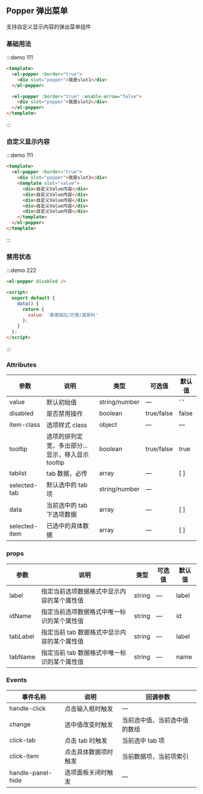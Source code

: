 ## Popper 弹出菜单

支持自定义显示内容的弹出菜单组件

### 基础用法

:::demo 111

```html
<template>
  <el-popper :border="true">
    <div slot="popper">我是slot1</div>
  </el-popper>

  <el-popper :border="true" :enable-arrow="false">
    <div slot="popper">我是slot2</div>
  </el-popper>
</template>
```

:::

### 自定义显示内容

:::demo 111

```html
<template>
  <el-popper :border="true">
    <div slot="popper">我是slot3</div>
    <template slot="value">
      <div>自定义Value内容</div>
      <div>自定义Value内容</div>
      <div>自定义Value内容</div>
      <div>自定义Value内容</div>
      <div>自定义Value内容</div>
    </template>
  </el-popper>
</template>
```

:::

### 禁用状态

:::demo 222

```html
<el-popper disabled />

<script>
  export default {
    data() {
      return {
        value: '桑德瑞拉/巴黎/莫斯科'
      };
    }
  };
</script>
```

:::

### Attributes

| 参数          | 说明                                              | 类型          | 可选值     | 默认值 |
| ------------- | ------------------------------------------------- | ------------- | ---------- | ------ |
| value         | 默认初始值                                        | string/number | —          | ' '    |
| disabled      | 是否禁用操作                                      | boolean       | true/false | false  |
| item-class    | 选项样式 class                                    | object        | —          | —      |
| tooltip       | 选项的排列定宽，多出部分...显示，移入显示 tooltip | boolean       | true/false | true   |
| tablist       | tab 数据，必传                                    | array         | —          | [ ]    |
| selected-tab  | 默认选中的 tab 项                                 | string/number | —          |        |
| data          | 当前选中的 tab 下选项数据                         | array         | —          | [ ]    |
| selected-item | 已选中的具体数据                                  | array         | —          | [ ]    |

### props

| 参数     | 说明                                        | 类型   | 可选值 | 默认值 |
| -------- | ------------------------------------------- | ------ | ------ | ------ |
| label    | 指定当前选项数据格式中显示内容的某个属性值  | string | —      | label  |
| idName   | 指定当前选项数据格式中唯一标识的某个属性值  | string | —      | id     |
| tabLabel | 指定当前 tab 数据格式中显示内容的某个属性值 | string | —      | label  |
| tabName  | 指定当前 tab 数据格式中唯一标识的某个属性值 | string | —      | name   |

### Events

| 事件名称          | 说明                 | 回调参数                     |
| ----------------- | -------------------- | ---------------------------- |
| handle-click      | 点击输入框时触发     | —                            |
| change            | 选中值改变时触发     | 当前选中值，当前选中值的数组 |
| click-tab         | 点击 tab 时触发      | 当前选中 tab 项              |
| click-item        | 点击具体数据项时触发 | 当前数据项，当前项索引       |
| handle-panel-hide | 选项面板关闭时触发   | —                            |
